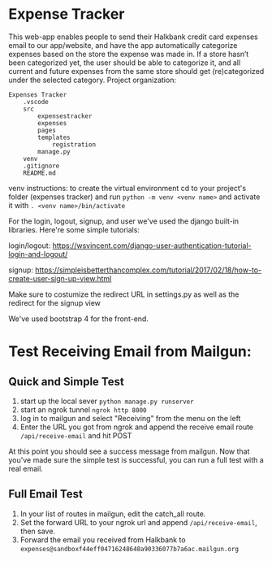 # Expense Tracker

This web-app enables people to send their Halkbank credit card expenses email to our app/website, and have the app automatically categorize expenses based on the store the expense was made in. If a store hasn’t been categorized yet, the user should be able to categorize it, and all current and future expenses from the same store should get (re)categorized under the selected category.
Project organization:

```
Expenses Tracker
    .vscode
    src
        expensestracker
        expenses
        pages
        templates
            registration
        manage.py
    venv
    .gitignore
    README.md
```

venv instructions:
to create the virtual environment cd to your project's folder (expenses tracker) and run `python -m venv <venv name>` and activate it with `. <venv name>/bin/activate`


For the login, logout, signup, and user we've used the django built-in libraries.
Here're some simple tutorials:

login/logout:
https://wsvincent.com/django-user-authentication-tutorial-login-and-logout/

signup:
https://simpleisbetterthancomplex.com/tutorial/2017/02/18/how-to-create-user-sign-up-view.html

Make sure to costumize the redirect URL in settings.py as well as the redirect for the signup view

We've used bootstrap 4 for the front-end.

# Test Receiving Email from Mailgun:

## Quick and Simple Test
1. start up the local sever `python manage.py runserver`
2. start an ngrok tunnel `ngrok http 8000`
3. log in to mailgun and select "Receiving" from the menu on the left
4. Enter the URL you got from ngrok and append the receive email route `/api/receive-email` and hit POST

At this point you should see a success message from mailgun. Now that you've made sure the simple test is successful, you can run a full test with a real email.

## Full Email Test
1. In your list of routes in mailgun, edit the catch_all route.
2. Set the forward URL to your ngrok url and append `/api/receive-email`, then save.
3. Forward the email you received from Halkbank to `expenses@sandboxf44eff04716248648a90336077b7a6ac.mailgun.org`
